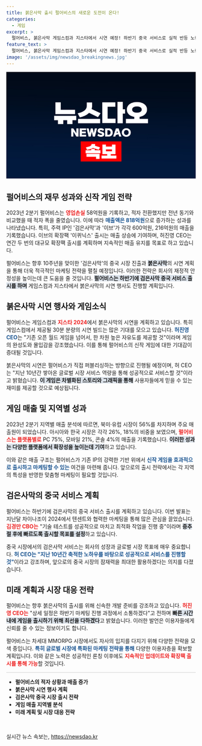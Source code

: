 ```yaml
---
title: 붉은사막 출시 펄어비스의 새로운 도전이 온다!
categories:
  - 게임
excerpt: >
  펄어비스, 붉은사막 게임스컴과 지스타에서 시연 예정! 하반기 중국 서비스로 실적 반등 노린다. 이브 확장팩 호조 속 적자폭 줄여, 기대감 고조!
feature_text: >
  펄어비스, 붉은사막 게임스컴과 지스타에서 시연 예정! 하반기 중국 서비스로 실적 반등 노린다. 이브 확장팩 호조 속 적자폭 줄여, 기대감 고조!
image: '/assets/img/newsdao_breakingnews.jpg'
---
```


<p><img src="/assets/img/newsdao_breakingnews.jpg" alt="ontimetimes 속보" /></p>

<h2 data-ke-size="size26">펄어비스의 재무 성과와 신작 게임 전략</h2>

<p data-ke-size="size16">2023년 2분기 펄어비스는 <b><span style="color: #ee2323;">영업손실</span></b> 58억원을 기록하고, 적자 전환했지만 전년 동기와 비교했을 때 적자 폭을 줄였습니다. 이에 따라 <b><span style="color: #1a5490;">매출액은 818억원</span></b>으로 증가하는 성과를 나타냈습니다. 특히, 주력 IP인 '검은사막'과 '이브'가 각각 600억원, 216억원의 매출을 기록했습니다. 이브의 확장팩 '이퀴닉스' 출시는 매출 상승에 기여하며, 허진영 CEO는 연간 두 번의 대규모 확장팩 출시를 계획하며 지속적인 매출 유지를 목표로 하고 있습니다.</p>

<p data-ke-size="size16">펄어비스는 향후 10주년을 맞이한 '검은사막'의 중국 시장 진출과 <b><span style="background-color: #21538527;">붉은사막</span></b>의 시연 계획을 통해 더욱 적극적인 마케팅 전략을 펼칠 예정입니다. 이러한 전략은 회사의 재정적 안정성을 높이는데 큰 도움을 줄 것입니다. <b><span style="background-color: #21538527;">펄어비스는 하반기에 검은사막 중국 서비스 출시를 하며</span></b> 게임스컴과 지스타에서 붉은사막의 시연 행사도 진행할 계획입니다.</p>

<h2 data-ke-size="size26">붉은사막 시연 행사와 게임소식</h2>

<p data-ke-size="size16">펄어비스는 게임스컴과 <b><span style="color: #ee2323;">지스타 2024</span></b>에서 붉은사막의 시연을 계획하고 있습니다. 특히 게임스컴에서 제공될 30분 분량의 시연 빌드는 많은 기대를 모으고 있습니다. <b><span style="color: #1a5490;">허진영 CEO</span></b>는 "기존 오픈 월드 게임을 넘어서, 한 차원 높은 자유도를 제공할 것"이라며 게임의 완성도와 몰입감을 강조했습니다. 이를 통해 펄어비스의 신작 게임에 대한 기대감이 증대될 것입니다.</p>

<p data-ke-size="size16">붉은사막의 시연은 펄어비스가 직접 퍼블리싱하는 방향으로 진행될 예정이며, 허 CEO는 "지난 10년간 쌓아온 글로벌 시장 서비스 역량을 통해 성공적으로 서비스할 것"이라고 밝혔습니다. <b><span style="background-color: #21538527;">이 게임은 차별화된 스토리와 그래픽을 통해</span></b> 사용자들에게 믿을 수 있는 재미를 제공할 것으로 예상됩니다.</p>

<h2 data-ke-size="size26">게임 매출 및 지역별 성과</h2>

<p data-ke-size="size16">2023년 2분기 지역별 매출 분석에 따르면, 북미·유럽 시장이 56%를 차지하며 주요 매출원이 되었습니다. 아시아와 한국 시장은 각각 26%, 18%의 비중을 보였으며, <b><span style="color: #ee2323;">펄어비스는 플랫폼별로</span></b> PC 75%, 모바일 21%, 콘솔 4%의 매출을 기록했습니다. <b><span style="background-color: #21538527;">이러한 성과는 다양한 플랫폼에서 확장성을 높이는데 기여</span></b>하고 있습니다.</p>

<p data-ke-size="size16">이와 같은 매출 구조는 펄어비스가 기존 IP의 강력한 기반 위에서 <b><span style="color: #1a5490;">신작 게임을 효과적으로 출시하고 마케팅할 수 있는</span></b> 여건을 마련해 줍니다. 앞으로의 출시 전략에서는 각 지역의 특성을 반영한 맞춤형 마케팅이 필요할 것입니다.</p>

<h2 data-ke-size="size26">검은사막의 중국 서비스 계획</h2>

<p data-ke-size="size16">펄어비스는 하반기에 검은사막의 중국 서비스 출시를 계획하고 있습니다. 이번 발표는 지난달 차이나조이 2024에서 텐센트와 협력한 마케팅을 통해 많은 관심을 끌었습니다. <b><span style="color: #ee2323;">김경만 CBO는</span></b> "기술 테스트를 성공적으로 마치고 최적화 작업을 진행 중"이라며 <b><span style="background-color: #21538527;">중추절 후에 빠르도록 출시할 목표를 설정</span></b>하고 있습니다.</p>

<p data-ke-size="size16">중국 시장에서의 검은사막 서비스는 회사의 성장과 글로벌 시장 목표에 매우 중요합니다. <b><span style="color: #1a5490;">허 CEO는 "지난 10년간 축적한 노하우를 바탕으로 성공적으로 서비스를 진행할 것"</span></b>이라고 강조하며, 앞으로의 중국 시장의 잠재력을 최대한 활용하겠다는 의지를 다졌습니다.</p>

<h2 data-ke-size="size26">미래 계획과 시장 대응 전략</h2>

<p data-ke-size="size16">펄어비스는 향후 붉은사막의 출시를 위해 신속한 개발 준비를 강조하고 있습니다. <b><span style="color: #ee2323;">허진영 CEO는</span></b> "상세 일정은 하반기 마케팅 진행 과정에서 소통하겠다"고 전하며 <b><span style="background-color: #21538527;">빠른 시간 내에 게임을 출시하기 위해 최선을 다하겠다</span></b>고 밝혔습니다. 이러한 발언은 이용자들에게 신뢰를 줄 수 있는 정보이기도 합니다.</p>

<p data-ke-size="size16">펄어비스는 차세대 MMORPG 시장에서도 자사의 입지를 다지기 위해 다양한 전략을 모색 중입니다. <b><span style="color: #1a5490;">특히 글로벌 시장에 특화된 마케팅 전략을 통해</span></b> 다양한 이용자층을 확보할 계획입니다. 이와 같은 노력은 성공적인 론칭 이후에도 <b><span style="color: #ee2323;">지속적인 업데이트와 확장팩 출시를 통해 가능</span></b>할 것입니다.</p>

<hr style="height: 1px; border: none; background-color: #cccccc;"/>

<ul>
  <li><b>펄어비스의 적자 상황과 매출 증가</b></li>
  <li><b>붉은사막 시연 행사 계획</b></li>
  <li><b>검은사막 중국 시장 출시 전략</b></li>
  <li><b>게임 매출 지역별 분석</b></li>
  <li><b>미래 계획 및 시장 대응 전략</b></li>
</ul>

<p data-ke-size="size16">&nbsp;</p>
실시간 뉴스 속보는, <a href="https://newsdao.kr" rel="dofollow">https://newsdao.kr</a>


